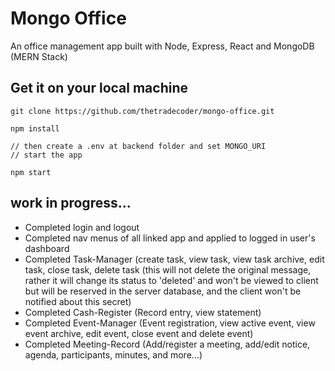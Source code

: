 # Mongo Office 
An office management app built with Node, Express, React and MongoDB (MERN Stack)

## Get it on your local machine
```
git clone https://github.com/thetradecoder/mongo-office.git

npm install

// then create a .env at backend folder and set MONGO_URI
// start the app

npm start
```

## work in progress...

* Completed login and logout
* Completed nav menus of all linked app and applied to logged in user's dashboard
* Completed Task-Manager (create task, view task, view task archive, edit task, close task, delete task (this will not delete the original message, rather it will change its status to 'deleted' and won't be viewed to client but will be reserved in the server database, and the client won't be notified about this secret)
* Completed Cash-Register (Record entry, view statement)
* Completed Event-Manager (Event registration, view active event, view event archive, edit event, close event and delete event)
* Completed Meeting-Record (Add/register a meeting, add/edit notice, agenda, participants, minutes, and more...)

